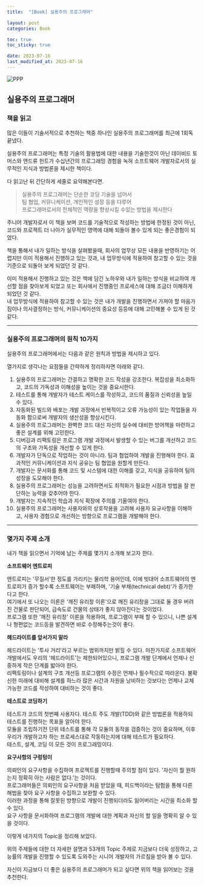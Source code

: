 ```yaml
---
title:  "[Book] 실용주의 프로그래머"

layout: post
categories: Book

toc: true
toc_sticky: true

date: 2023-07-16
last_modified_at: 2023-07-16
---
```


![PPP]({{site.url}}/public/image/2023/2023-07/16-ppp001.png)

## 실용주의 프로그래머

### 책을 읽고

많은 이들이 기술서적으로 추천하는 책중 하나인 실용주의 프로그래머를 최근에 1회독 끝냈다.

실용주의 프로그래머는 특정 기술의 활용법에 대한 내용을 기술한것이 아닌 데이비드 토머스와 앤드류 헌트가 수십년간의 프로그래밍 경험을 녹혀 소프트웨어 개발자로서의 실무적인 지식과 방법론을 제시한 책이다.

다 읽고난 뒤 간단하게 세줄로 요약해본다면.

> 실용주의 프로그래머는 단순한 코딩 기술을 넘어서<br>
> 팀 협업, 커뮤니케이션, 개인적인 성장 등을 다루어<br>
> 프로그래머로서의 전체적인 역량을 향상시킬 수있는 방법을 제시한다<br>

주니어 개발자로서 이 책을 보며 코드를 기술적으로 작성하는 방법에 한정된 것이 아닌, 코드와 프로젝트 더 나아가 실무적인 영역에 대해 되돌아 볼수 있게 되는 좋은경험이 되었다.

책을 통해서 내가 일하는 방식을 살펴봤을때, 회사의 업무상 모든 내용을 반영하기는 어렵지만 이미 적용해서 진행하고 있는 것과, 내 업무방식에 적용하여 참고할 수 있는 것을 기준으로 되돌아 보게 되었던 것 같다.

이미 적용해서 진행하고 있는 것은 책에 담긴 노하우와 내가 일하는 방식을 비교하여 개선할 점을 찾아보게 되었고 또는 회사에서 진행중인 프로세스에 대해 조금더 이해하게 되었던 것 같다.<br>
내 업무방식에 적용하여 참고할 수 있는 것은 내가 개발을 진행하면서 가져야 할 마음가짐이나 의사결정하는 방식, 커뮤니케이션의 중요성 등등에 대해 고민해볼 수 있게 된 것같다.

---

### 실용주의 프로그래머의 원칙 10가지

실용주의 프로그래머에서는 다음과 같은 원칙과 방법을 제시하고 있다.

열가지로 생각나는 요점들을 간략하게 정리하자면 아래와 같다.

1. 실용주의 프로그래머는 간결하고 명확한 코드 작성을 강조한다. 복잡성을 최소화하고, 코드의 가독성과 이해성을 높이는 것을 중요시한다.
2. 테스트를 통해 개발자가 테스트 케이스를 작성하고, 코드의 품질과 신뢰성을 높일 수 있다.
3. 자동화된 빌드와 배포는 개발 과정에서 반복적이고 오류 가능성이 있는 작업들을 자동화 함으로써 개발자의 생산성을 향상시킨다.
4. 실용주의 프로그래머는 완벽한 코드 대신 자신의 실수에 대비한 방어책을 마련하고 좋은 설계를 위해 고민한다.
5. 디버깅과 리팩토링은 프로그램 개발 과정에서 발생할 수 있는 버그를 개선하고 코드의 구조와 가독성을 개선할 수 있게 한다.
6. 개발자가 단독으로 작업하는 것이 아니라. 팀과 협업하여 개발을 진행해야 한다. 효과적인 커뮤니케이션과 지식 공유는 팀 협업을 원할게 만든다.
7. 개발자는 문서화를 통해 코드 및 시스템에 대한 이해를 갖고, 지식을 공유하여 팀의 성장을 도모해야 한다.
8. 실용주의 프로그래머는 성능을 고려하면서도 최적화가 필요한 시점과 방법을 잘 판단하는 능력을 갖추어야 한다.
9. 개발자는 지속적인 학습과 지식 확장에 주의를 기울여야 한다.
10. 실용주의 프로그래머는 사용자와의 상호작용을 고려해 사용자 요규사항을 이해하고, 사용자 경험으로 개선하는 방향으로 프로그램을 개발해야 한다.

---

### 몇가지 주제 소개

내가 책을 읽으면서 기억에 남는 주제를 몇가지 소개해 보고자 한다.

**소프트웨어 엔트로피**

엔트로피는 '무질서'한 정도를 가리키는 물리학 용어인데, 이에 빗대어 소프트웨어의 엔트로피가 증가 할수록 소프트웨어는 부패하며, '기술 부채(technical debt)'가 증가한다고 한다.<br>
여기에서 또 나오는 이론은 '깨진 유리창 이론'으로 깨진 유리창을 그대로 둘 경우 버려진 건물로 판단되어, 급속도로 건물의 상태가 좋지 않아진다는 것이었다.<br>
프로그램 또한 '깨진 유리창' 이론을 적용하여, 프로그램이 부패 할 수 있으니, 나쁜 설계나 형편없는 코드등을 발견하면 바로 수정해주는것이 좋다.

**헤드라이트를 앞서가지 말라**

헤드라이트는 '투사 거리'라고 부르는 범위까지만 밝힐 수 있다. 마찬가지로 소프트웨어 개발에서도 우리의 '헤드라이트'는 제한되어있으니, 프로그램 개발 단계에서 언제나 신중하게 작은 단계를 밟아야 한다.<br>
리팩토링이나 설계의 구조 개선등 프로그램의 수정은 언제나 필수적으로 따라온다. 불확신한 미래에 대비해 설계를 하느라 많은 시간과 자원을 낭비하는 것보다는 언제나 교체 가능한 코드를 작성하여 대비하는 것이 좋다.

**테스트로 코딩하기**

테스트가 코드의 첫번째 사용자다. 테스트 주도 개발(TDD)와 같은 방법론을 적용하되 테스트를 진행하는 목표을 알아야 한다.<br>
모듈을 조립하기전 단위 테스트를 통해 각 모듈의 동작을 검증하는 것이 중요하며, 이후 우리가 개발하고자 하는 프로세스대로 작동하는지에 대해 테스트가 필요하다.<br>
테스트, 설계, 코딩 이 모든 것이 프로그래밍이다.

**요구사항의 구렁텅이**

의뢰인의 요구사항을 수집하여 프로젝트를 진행할때 주의할 점이 있다. '자신이 뭘 원하는지 정확히 아는 사람은 없다.'는 것이다.<br>
프로그래머들은 의뢰인의 요구사항을 처음 받았을 때, 피드백이라는 탐험을 통해 다른 해법을 찾아 요구 사항을 수집하고 보완할 수 있다.<br>
이러한 과정을 통해 잘못된 방향으로 개발이 진행되더라도 잃어버리는 시간을 최소화 할 수 있다.<br>
요구 사항을 문서화하여 프로그램의 개발에 대한 계획과 자신의 할 일을 명확히 알 수 있을 것이다.

이렇게 네가지의 Topic을 정리해 보았다.

위의 주제들에 대한 더 자세한 설명과 53개의 Topic 주제로 지금보다 더욱 성장하고, 고능률의 개발을 진행할 수 있도록 도와주는 시니어 개발자의 가르침을 받아 볼 수 있다.

자신이 지금보다 더 좋은 실용주의 프로그래머가 되고 싶다면 위의 책을 읽어보는 것을 추천한다.
